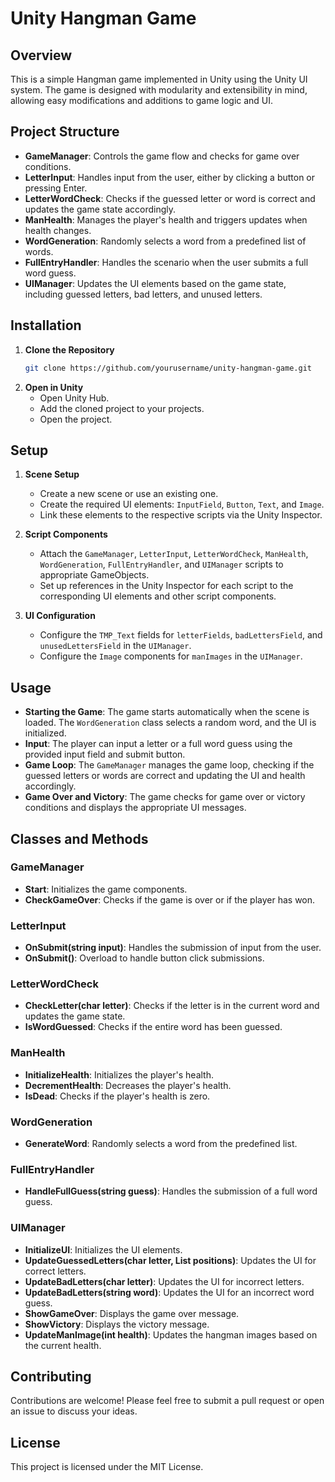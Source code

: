 # Unity Hangman Game

## Overview
This is a simple Hangman game implemented in Unity using the Unity UI system. The game is designed with modularity and extensibility in mind, allowing easy modifications and additions to game logic and UI.

## Project Structure
- **GameManager**: Controls the game flow and checks for game over conditions.
- **LetterInput**: Handles input from the user, either by clicking a button or pressing Enter.
- **LetterWordCheck**: Checks if the guessed letter or word is correct and updates the game state accordingly.
- **ManHealth**: Manages the player's health and triggers updates when health changes.
- **WordGeneration**: Randomly selects a word from a predefined list of words.
- **FullEntryHandler**: Handles the scenario when the user submits a full word guess.
- **UIManager**: Updates the UI elements based on the game state, including guessed letters, bad letters, and unused letters.

## Installation

1. **Clone the Repository**
    ```bash
    git clone https://github.com/yourusername/unity-hangman-game.git
    ```
2. **Open in Unity**
    - Open Unity Hub.
    - Add the cloned project to your projects.
    - Open the project.

## Setup

1. **Scene Setup**
    - Create a new scene or use an existing one.
    - Create the required UI elements: `InputField`, `Button`, `Text`, and `Image`.
    - Link these elements to the respective scripts via the Unity Inspector.

2. **Script Components**
    - Attach the `GameManager`, `LetterInput`, `LetterWordCheck`, `ManHealth`, `WordGeneration`, `FullEntryHandler`, and `UIManager` scripts to appropriate GameObjects.
    - Set up references in the Unity Inspector for each script to the corresponding UI elements and other script components.

3. **UI Configuration**
    - Configure the `TMP_Text` fields for `letterFields`, `badLettersField`, and `unusedLettersField` in the `UIManager`.
    - Configure the `Image` components for `manImages` in the `UIManager`.

## Usage

- **Starting the Game**: The game starts automatically when the scene is loaded. The `WordGeneration` class selects a random word, and the UI is initialized.
- **Input**: The player can input a letter or a full word guess using the provided input field and submit button.
- **Game Loop**: The `GameManager` manages the game loop, checking if the guessed letters or words are correct and updating the UI and health accordingly.
- **Game Over and Victory**: The game checks for game over or victory conditions and displays the appropriate UI messages.

## Classes and Methods

### GameManager

- **Start**: Initializes the game components.
- **CheckGameOver**: Checks if the game is over or if the player has won.

### LetterInput

- **OnSubmit(string input)**: Handles the submission of input from the user.
- **OnSubmit()**: Overload to handle button click submissions.

### LetterWordCheck

- **CheckLetter(char letter)**: Checks if the letter is in the current word and updates the game state.
- **IsWordGuessed**: Checks if the entire word has been guessed.

### ManHealth

- **InitializeHealth**: Initializes the player's health.
- **DecrementHealth**: Decreases the player's health.
- **IsDead**: Checks if the player's health is zero.

### WordGeneration

- **GenerateWord**: Randomly selects a word from the predefined list.

### FullEntryHandler

- **HandleFullGuess(string guess)**: Handles the submission of a full word guess.

### UIManager

- **InitializeUI**: Initializes the UI elements.
- **UpdateGuessedLetters(char letter, List<int> positions)**: Updates the UI for correct letters.
- **UpdateBadLetters(char letter)**: Updates the UI for incorrect letters.
- **UpdateBadLetters(string word)**: Updates the UI for an incorrect word guess.
- **ShowGameOver**: Displays the game over message.
- **ShowVictory**: Displays the victory message.
- **UpdateManImage(int health)**: Updates the hangman images based on the current health.

## Contributing

Contributions are welcome! Please feel free to submit a pull request or open an issue to discuss your ideas.

## License

This project is licensed under the MIT License.
